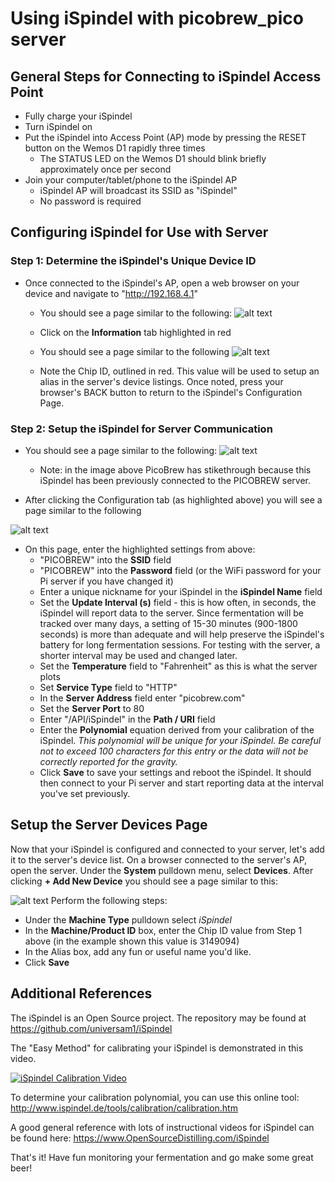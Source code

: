 # Using iSpindel with picobrew_pico server

## General Steps for Connecting to iSpindel Access Point
  * Fully charge your iSpindel
  * Turn iSpindel on
  * Put the iSpindel into Access Point (AP) mode by pressing the RESET button on the Wemos D1 rapidly three times
      * The STATUS LED on the Wemos D1 should blink briefly approximately once per second
  * Join your computer/tablet/phone to the iSpindel AP
      * iSpindel AP will broadcast its SSID as "iSpindel"
      * No password is required      

## Configuring iSpindel for Use with Server

### Step 1: Determine the iSpindel's Unique Device ID
  * Once connected to the iSpindel's AP, open a web browser on your device and navigate to "http://192.168.4.1"
    * You should see a page similar to the following:
    ![alt text](iSpindel_Info_Page.png)

    * Click on the **Information** tab highlighted in red
    * You should see a page similar to the following
    ![alt text](iSpindel_ID.png)
    * Note the Chip ID, outlined in red. This value will be used to setup an alias in the server's device listings. Once noted, press your browser's BACK button to return to the iSpindel's Configuration Page.

### Step 2: Setup the iSpindel for Server Communication
  * You should see a page similar to the following:
  ![alt text](iSpindel_Config.png)
    * Note: in the image above PicoBrew has stikethrough because this iSpindel has been previously connected to the PICOBREW server.

  * After clicking the Configuration tab (as highlighted above) you will see a page similar to the following

  ![alt text](iSpindel_Config_Details.png)

  * On this page, enter the highlighted settings from above:
      * "PICOBREW" into the **SSID** field
      * "PICOBREW" into the **Password** field (or the WiFi password for your Pi server if you have changed it)
      * Enter a unique nickname for your iSpindel in the **iSpindel Name** field
      * Set the **Update Interval (s)** field - this is how often, in seconds, the iSpindel will report data to the server. Since fermentation will be
      tracked over many days, a setting of 15-30 minutes (900-1800 seconds) is more than adequate and will help preserve the iSpindel's battery for
      long fermentation sessions. For testing with the server, a shorter interval may be used and changed later.
      * Set the **Temperature** field to "Fahrenheit" as this is what the server plots
      * Set **Service Type** field to "HTTP"
      * In the **Server Address** field enter "picobrew.com"
      * Set the **Server Port** to 80
      * Enter "/API/iSpindel" in the **Path / URI** field
      * Enter the **Polynomial** equation derived from your calibration of the iSpindel. *This polynomial will be unique for your iSpindel. Be careful not to exceed 100 characters for this entry or the data will not be correctly reported for the gravity.*
      * Click **Save** to save your settings and reboot the iSpindel. It should then connect to your Pi server and start reporting data at the interval you've set previously.

## Setup the Server Devices Page
Now that your iSpindel is configured and connected to your server, let's add it to the server's device list. On a browser connected to the server's AP, open the server. Under the **System** pulldown menu, select **Devices**. After clicking **+ Add New Device** you should see a page similar to this:

![alt text](Server_Devices.png)
Perform the following steps:
  * Under the **Machine Type** pulldown select *iSpindel*
  * In the **Machine/Product ID** box, enter the Chip ID value from Step 1 above (in the example shown this value is 3149094)
  * In the Alias box, add any fun or useful name you'd like.
  * Click **Save**

## Additional References

The iSpindel is an Open Source project. The repository may be found at https://github.com/universam1/iSpindel

The "Easy Method" for calibrating your iSpindel is demonstrated in this video.

[![iSpindel Calibration Video](http://img.youtube.com/vi/FAQrcyxFG9c/0.jpg)](https://youtu.be/FAQrcyxFG9c)

To determine your calibration polynomial, you can use this online tool: http://www.ispindel.de/tools/calibration/calibration.htm

A good general reference with lots of instructional videos for iSpindel can be found here: https://www.OpenSourceDistilling.com/iSpindel


That's it! Have fun monitoring your fermentation and go make some great beer!

